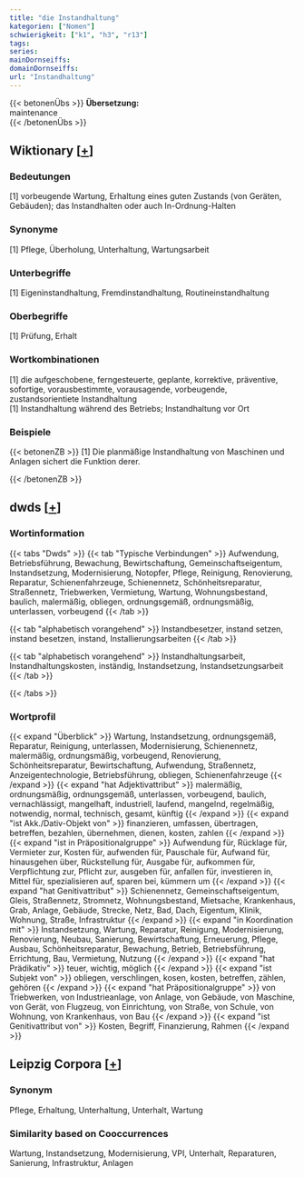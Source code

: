```yaml
---
title: "die Instandhaltung"
kategorien: ["Nomen"]
schwierigkeit: ["k1", "h3", "r13"]
tags:
series:
mainDornseiffs:
domainDornseiffs:
url: "Instandhaltung"
---
```


{{< betonenÜbs >}}
**Übersetzung:**  
maintenance  
{{< /betonenÜbs >}}

## Wiktionary [[+](https://de.wiktionary.org/wiki/Instandhaltung)]

### Bedeutungen
[1] vorbeugende Wartung, Erhaltung eines guten Zustands (von Geräten, Gebäuden); das Instandhalten oder auch In-Ordnung-Halten  

### Synonyme
[1] Pflege, Überholung, Unterhaltung, Wartungsarbeit  

### Unterbegriffe
[1] Eigeninstandhaltung, Fremdinstandhaltung, Routineinstandhaltung  

### Oberbegriffe
[1] Prüfung, Erhalt  

### Wortkombinationen
[1] die aufgeschobene, ferngesteuerte, geplante, korrektive, präventive, sofortige, vorausbestimmte, vorausagende, vorbeugende, zustandsorientiete Instandhaltung  
[1] Instandhaltung während des Betriebs; Instandhaltung vor Ort  

### Beispiele
{{< betonenZB >}}
[1] Die planmäßige Instandhaltung von Maschinen und Anlagen sichert die Funktion derer.  

{{< /betonenZB >}}


## dwds [[+](https://www.dwds.de/wb/Instandhaltung)]

### Wortinformation
{{< tabs "Dwds" >}}
{{< tab "Typische Verbindungen" >}}
Aufwendung, Betriebsführung, Bewachung, Bewirtschaftung, Gemeinschaftseigentum, Instandsetzung, Modernisierung, Notopfer, Pflege, Reinigung, Renovierung, Reparatur, Schienenfahrzeuge, Schienennetz, Schönheitsreparatur, Straßennetz, Triebwerken, Vermietung, Wartung, Wohnungsbestand, baulich, malermäßig, obliegen, ordnungsgemäß, ordnungsmäßig, unterlassen, vorbeugend
{{< /tab >}}

{{< tab "alphabetisch vorangehend" >}}
Instandbesetzer, instand setzen, instand besetzen, instand, Installierungsarbeiten
{{< /tab >}}

{{< tab "alphabetisch vorangehend" >}}
Instandhaltungsarbeit, Instandhaltungskosten, inständig, Instandsetzung, Instandsetzungsarbeit
{{< /tab >}}

{{< /tabs >}}

### Wortprofil
{{< expand "Überblick" >}} Wartung, Instandsetzung, ordnungsgemäß, Reparatur, Reinigung, unterlassen, Modernisierung, Schienennetz, malermäßig, ordnungsmäßig, vorbeugend, Renovierung, Schönheitsreparatur, Bewirtschaftung, Aufwendung, Straßennetz, Anzeigentechnologie, Betriebsführung, obliegen, Schienenfahrzeuge {{< /expand >}}
{{< expand "hat Adjektivattribut" >}} malermäßig, ordnungsmäßig, ordnungsgemäß, unterlassen, vorbeugend, baulich, vernachlässigt, mangelhaft, industriell, laufend, mangelnd, regelmäßig, notwendig, normal, technisch, gesamt, künftig {{< /expand >}}
{{< expand "ist Akk./Dativ-Objekt von" >}} finanzieren, umfassen, übertragen, betreffen, bezahlen, übernehmen, dienen, kosten, zahlen {{< /expand >}}
{{< expand "ist in Präpositionalgruppe" >}} Aufwendung für, Rücklage für, Vermieter zur, Kosten für, aufwenden für, Pauschale für, Aufwand für, hinausgehen über, Rückstellung für, Ausgabe für, aufkommen für, Verpflichtung zur, Pflicht zur, ausgeben für, anfallen für, investieren in, Mittel für, spezialisieren auf, sparen bei, kümmern um {{< /expand >}}
{{< expand "hat Genitivattribut" >}} Schienennetz, Gemeinschaftseigentum, Gleis, Straßennetz, Stromnetz, Wohnungsbestand, Mietsache, Krankenhaus, Grab, Anlage, Gebäude, Strecke, Netz, Bad, Dach, Eigentum, Klinik, Wohnung, Straße, Infrastruktur {{< /expand >}}
{{< expand "in Koordination mit" >}} Instandsetzung, Wartung, Reparatur, Reinigung, Modernisierung, Renovierung, Neubau, Sanierung, Bewirtschaftung, Erneuerung, Pflege, Ausbau, Schönheitsreparatur, Bewachung, Betrieb, Betriebsführung, Errichtung, Bau, Vermietung, Nutzung {{< /expand >}}
{{< expand "hat Prädikativ" >}} teuer, wichtig, möglich {{< /expand >}}
{{< expand "ist Subjekt von" >}} obliegen, verschlingen, kosen, kosten, betreffen, zählen, gehören {{< /expand >}}
{{< expand "hat Präpositionalgruppe" >}} von Triebwerken, von Industrieanlage, von Anlage, von Gebäude, von Maschine, von Gerät, von Flugzeug, von Einrichtung, von Straße, von Schule, von Wohnung, von Krankenhaus, von Bau {{< /expand >}}
{{< expand "ist Genitivattribut von" >}} Kosten, Begriff, Finanzierung, Rahmen {{< /expand >}}

## Leipzig Corpora [[+](https://corpora.uni-leipzig.de/en/res?word=Instandhaltung&corpusId=deu_newscrawl-public_2018)]


### Synonym
Pflege, Erhaltung, Unterhaltung, Unterhalt, Wartung


### Similarity based on Cooccurrences
Wartung, Instandsetzung, Modernisierung, VPI, Unterhalt, Reparaturen, Sanierung, Infrastruktur, Anlagen


